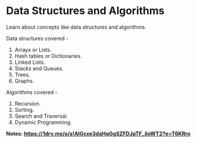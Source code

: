 # Data Structures and Algorithms
Learn about concepts like data structures and algorithms.

Data structures covered - 
1. Arrays or Lists. 
2. Hash tables or Dictionaries. 
3. Linked Lists.
4. Stacks and Queues. 
5. Trees. 
6. Graphs. 

Algorithms covered - 
1. Recursion.
2. Sorting.
3. Search and Traversal.
4. Dynamic Programming.

**Notes: https://1drv.ms/o/s!AlGcxe3daHqGgSZFDJpTF_jIoWT2?e=T6KRro**
